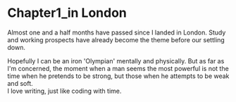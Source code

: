 # Chapter1_in London      

Almost one and a half months have passed since I landed in London. Study and working prospects have already become the theme before our settling down. 


Hopefully I can be an iron 'Olympian' mentally and physically. But as far as I'm concerned, the moment when a man seems the most powerful is not the time when he pretends to be strong, but those when he attempts to be weak and soft.  
I love writing, just like coding with time. 


